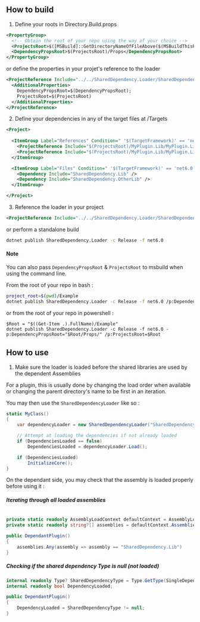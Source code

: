 ## How to build

1. Define your roots in Directory.Build.props

```xml
<PropertyGroup>
  <!-- Obtain the root of your repo using the way of your choice -->
  <ProjectsRoot>$([MSBuild]::GetDirectoryNameOfFileAbove($(MSBuildThisFileDirectory), '.git/HEAD'))/Example</ProjectsRoot>
  <DependencyPropsRoot>$(ProjectsRoot)/Props</DependencyPropsRoot>
</PropertyGroup>
```

or define the properties in your projet's reference to the loader

```xml
<ProjectReference Include="../../SharedDependency.Loader/SharedDependency.Loader.csproj">
  <AdditionalProperties>
    DependencyPropsRoot=$(DependencyPropsRoot);
    ProjectsRoot=$(ProjectsRoot)
  </AdditionalProperties>
</ProjectReference>

```

2. Define your dependencies in any of the target files at /Targets

```xml
<Project>
  
  <ItemGroup Label="References" Condition=" '$(TargetFramework)' == 'net6.0' ">
    <ProjectReference Include="$(ProjectsRoot)/MyPlugin.Lib/MyPlugin.Lib.csproj" />
    <ProjectReference Include="$(ProjectsRoot)/MyPlugin.Lib/MyPlugin.Lib.csproj" />
  </ItemGroup>

  <ItemGroup Label="Files" Condition=" '$(TargetFramework)' == 'net6.0' ">
    <Dependency Include="SharedDependency.Lib" />
    <Dependency Include="SharedDependency.OtherLib" />
  </ItemGroup>

</Project>
```

3. Reference the loader in your project

```xml
<ProjectReference Include="../../SharedDependency.Loader/SharedDependency.Loader.csproj" />
```

or perform a standalone build

```bash
dotnet publish SharedDependency.Loader -c Release -f net6.0
```

#### Note

You can also pass `DependencyPropsRoot` & `ProjectsRoot` to msbuild when using the command line.

From the root of your repo in bash :

```bash
project_root=$(pwd)/Example
dotnet publish SharedDependency.Loader -c Release -f net6.0 /p:DependencyPropsRoot="$project_root/Props" /p:ProjectsRoot="$project_root"
```

or from the root of your repo in powershell :

```
$Root = "$((Get-Item .).FullName)/Example"
dotnet publish SharedDependency.Loader -c Release -f net6.0 -p:DependencyPropsRoot="$Root/Props/" /p:ProjectsRoot=$Root
```

<!--
2. Reference the project

```xml
<PropertyGroup>
  <DependencyPropsRoot>$(MSBuildProjectDirectory)/../ExampleProps</DependencyPropsRoot>
  <ProjectsRoot>$(MSBuildProjectDirectory)/../</ProjectsRoot>
</PropertyGroup>

<ProjectReference Include="../SharedDependency.Loader/SharedDependency.Loader.csproj">
  <AdditionalProperties>
    DependencyPropsRoot=$(DependencyPropsRoot);
    ProjectsRoot=$(ProjectsRoot)
  </AdditionalProperties>
</ProjectReference>
```

or perform a standalone build (in bash)

```bash
project_root=$(pwd)/Example
dotnet publish SharedDependency.Loader -c Release -f net6.0 /p:DependencyPropsRoot="$project_root/Props" /p:ProjectsRoot="$project_root"
```

or perform a standalone build (in powershell)

```ps1
$Root = "$((Get-Item .).FullName)/Example"
dotnet publish SharedDependency.Loader -c Release -f net6.0 -p:DependencyPropsRoot="$Root/Props/" /p:ProjectsRoot=$Root
```
-->

## How to use

1. Make sure the loader is loaded before the shared libraries are used by the dependent Assemblies

For a plugin, this is usually done by changing the load order when available or changing the parent directory's name to be first in an iteration.

You may then use the `SharedDependencyLoader` like so :

```cs
static MyClass()
{
    var dependencyLoader = new SharedDependencyLoader("SharedDependency.Lib");

    // Attempt at loading the dependencies if not already loaded
    if (DependenciesLoaded == false)
        DependenciesLoaded = dependencyLoader.Load();

    if (DependenciesLoaded)
        InitializeCore();
}
```

On the dependant side, you may check that the assembly is loaded properly before using it :

##### Iterating through all loaded assemblies

```cs

private static readonly AssemblyLoadContext defaultContext = AssemblyLoadContext.Default;
private static readonly string?[] assemblies = defaultContext.Assemblies.Select(x => x.GetName().Name).ToArray();

public DependantPlugin()
{
    assemblies.Any(assembly => assembly == "SharedDependency.Lib")
}
```

##### Checking if the shared dependency Type is null (not loaded)

```cs
internal readonly Type? SharedDependencyType = Type.GetType(SingleDependencyTypeName);
internal readonly bool DependencyLoaded;

public DependantPlugin()
{
    DependencyLoaded = SharedDependencyType != null;
}
```